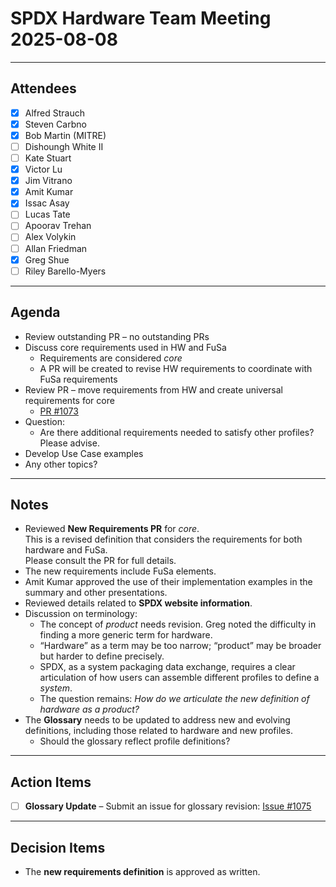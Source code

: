 # SPDX Hardware Team Meeting 2025-08-08

---

## Attendees
- [X] Alfred Strauch  
- [X] Steven Carbno  
- [X] Bob Martin (MITRE)  
- [ ] Dishoungh White II  
- [ ] Kate Stuart  
- [X] Victor Lu  
- [X] Jim Vitrano  
- [X] Amit Kumar  
- [X] Issac Asay  
- [ ] Lucas Tate  
- [ ] Apoorav Trehan  
- [ ] Alex Volykin  
- [ ] Allan Friedman  
- [X] Greg Shue  
- [ ] Riley Barello-Myers  

---

## Agenda
- Review outstanding PR – no outstanding PRs  
- Discuss core requirements used in HW and FuSa  
  - Requirements are considered *core*  
  - A PR will be created to revise HW requirements to coordinate with FuSa requirements  
- Review PR – move requirements from HW and create universal requirements for core  
  - [PR #1073](https://github.com/spdx/spdx-3-model/pull/1073)  
- Question:  
  - Are there additional requirements needed to satisfy other profiles? Please advise.  
- Develop Use Case examples  
- Any other topics?  

---

## Notes
- Reviewed **New Requirements PR** for *core*.  
  This is a revised definition that considers the requirements for both hardware and FuSa.  
  Please consult the PR for full details.  
- The new requirements include FuSa elements.  
- Amit Kumar approved the use of their implementation examples in the summary and other presentations.  
- Reviewed details related to **SPDX website information**.  
- Discussion on terminology:  
  - The concept of *product* needs revision. Greg noted the difficulty in finding a more generic term for hardware.  
  - “Hardware” as a term may be too narrow; “product” may be broader but harder to define precisely.  
  - SPDX, as a system packaging data exchange, requires a clear articulation of how users can assemble different profiles to define a *system*.  
  - The question remains: *How do we articulate the new definition of hardware as a product?*  
- The **Glossary** needs to be updated to address new and evolving definitions, including those related to hardware and new profiles.  
  - Should the glossary reflect profile definitions?  

---

## Action Items
- [ ] **Glossary Update** – Submit an issue for glossary revision: [Issue #1075](https://github.com/spdx/spdx-3-model/issues/1075)  

---

## Decision Items
- The **new requirements definition** is approved as written.

